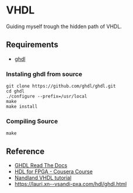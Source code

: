 # VHDL

Guiding myself trough the hidden path of VHDL.

## Requirements

 * [ghdl](https://github.com/ghdl/ghdl)

### Instaling ghdl from source

```
git clone https://github.com/ghdl/ghdl.git
cd ghdl
./configure --prefix=/usr/local
make
make install
```

### Compiling Source

```
make
```

## Reference

 * [GHDL Read The Docs](https://ghdl.readthedocs.io/en/latest/using/InvokingGHDL.html)
 * [HDL for FPGA - Cousera Course](https://www.coursera.org/learn/fpga-hardware-description-languages/home/welcome)
 * [Nandland VHDL tutorial](https://www.nandland.com/vhdl/tutorials/tutorial-introduction-to-vhdl-for-beginners.html)
 * https://lauri.xn--vsandi-pxa.com/hdl/ghdl.html
